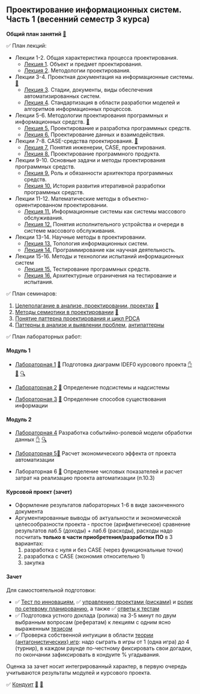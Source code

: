 ## Проектирование информационных систем. Часть 1 (весенний семестр 3 курса)

**Общий план занятий** [👣](https://github.com/stankin/design-part-1/wiki)

✅ План лекций:
* Лекции 1-2. Общая характеристика процесса проектирования.
   * [Лекция 1](https://github.com/stankin/design-part-1/wiki/lecture01). Объект и предмет проектирования.
   * [Лекция 2](https://github.com/stankin/design-part-1/wiki/lecture02). Методологии проектирования. 
* Лекции 3-4. Проектная документация на информационные системы. 
[👣](https://okoff.github.io/oop/%D0%9B%D0%B5%D0%BA%D1%86%D0%B8%D0%B8/%D0%9B%D0%B5%D0%BA%D1%86%D0%B8%D0%B8%203-4%2018.09.2018%20%D0%9F%D1%80%D0%BE%D0%B5%D0%BA%D1%82%D0%BD%D0%B0%D1%8F%20%D0%B4%D0%BE%D0%BA%D1%83%D0%BC%D0%B5%D0%BD%D1%82%D0%B0%D1%86%D0%B8%D1%8F%20%D0%BD%D0%B0%20%D0%90%D0%A1.pdf) 
    * [Лекция 3](https://github.com/stankin/design-part-1/wiki/lecture03). Стадии, документы, виды обеспечения автоматизированных систем. 
    * [Лекция 4](https://github.com/stankin/design-part-1/wiki/lecture04). Стандартизация в области разработки моделей и алгоритмов информационных процессов.
* Лекции 5-6. Методологии проектирования программных и информационных средств.
[👣](https://okoff.github.io/oop/%D0%9B%D0%B5%D0%BA%D1%86%D0%B8%D0%B8/%D0%9B%D0%B5%D0%BA%D1%86%D0%B8%D0%B8%205-6%2002.10.2018%20%D0%9C%D0%B5%D1%82%D0%BE%D0%B4%D0%BE%D0%BB%D0%BE%D0%B3%D0%B8%D0%B8%20%D0%BF%D1%80%D0%BE%D0%B5%D0%BA%D1%82%D0%B8%D1%80%D0%BE%D0%B2%D0%B0%D0%BD%D0%B8%D1%8F%20%D0%98%D0%A1.pdf)
  * [Лекция 5.](https://github.com/stankin/design-part-1/wiki/lecture05) Проектирование и разработка программных средств.
  * [Лекция 6.](https://github.com/stankin/design-part-1/wiki/lecture06) Проектирование данных и взаимодействия. 
* Лекции 7-8. CASE-средства проектирования. [👣](https://okoff.github.io/oop/%D0%9B%D0%B5%D0%BA%D1%86%D0%B8%D0%B8/%D0%9B%D0%B5%D0%BA%D1%86%D0%B8%D0%B8%207-8%2016.10.2018%20CASE-%D1%81%D1%80%D0%B5%D0%B4%D1%81%D1%82%D0%B2%D0%B0%20%D0%BF%D1%80%D0%BE%D0%B5%D0%BA%D1%82%D0%B8%D1%80%D0%BE%D0%B2%D0%B0%D0%BD%D0%B8%D1%8F%20%D0%98%D0%A1.pdf)
  * [Лекция 7.](https://github.com/stankin/design-part-1/wiki/lecture07) Понятия инженерии, CASE, проектирования.
  * [Лекция 8.](https://github.com/stankin/design-part-1/wiki/lecture08) Проектирование программного продукта.
* Лекции 9-10. Основные задачи и методы проектирования программных средств.
    * [Лекция 9.](https://github.com/stankin/design-part-1/wiki/lecture09) Роль и обязанности архитектора программных средств.
    * [Лекция 10.](https://github.com/stankin/design-part-1/wiki/lecture10) История развития итеративной разработки программных средств.
* Лекции 11-12. Математические методы в объектно-ориентированном проектировании.  
    * [Лекция 11.](https://github.com/stankin/design-part-1/wiki/lecture11) Информационные системы как системы массового обслуживания.
    * [Лекция 12.](https://github.com/stankin/design-part-1/wiki/lecture12) Понятия исполнительного устройства и очереди в системе массового обслуживания.
* Лекции 13-14. Научные методы в проектировании.
    * [Лекция 13.](https://github.com/stankin/design-part-1/wiki/lecture13) Топология информационных систем.
    * [Лекция 14.](https://github.com/stankin/design-part-1/wiki/lecture14) Программирование как научная деятельность. 
* Лекции 15-16. Методы и технологии испытаний информационных систем
    * [Лекция 15.](https://github.com/stankin/design-part-1/wiki/lecture15) Тестирование программных средств. 
    * [Лекция 16.](https://github.com/stankin/design-part-1/wiki/lecture16) Архитектурные ограничения на тестирование и испытания.

✅ План семинаров:
1. [Целеполагание в анализе, проектировании, проектах](https://github.com/stankin/design-part-1/wiki/sem1) [📃](https://edu.stankin.ru/mod/assign/view.php?id=360583)
2. [Методы семиотики в проектировании](https://github.com/stankin/design-part-1/wiki/sem2) [📃](https://edu.stankin.ru/mod/assign/view.php?id=360585)
3. [Понятие паттерна проектирования и цикл PDCA](https://github.com/stankin/design-part-2/wiki/sem2)
4. [Паттерны в анализе и выявлении проблем](https://github.com/stankin/design-part-2/wiki/sem3), [антипаттерны](https://github.com/stankin/design-part-2/wiki/sem4)

✅ План лабораторных работ:

#### Модуль 1

* [Лабораторная 1](https://github.com/stankin/design-part-2/wiki/LR-1)
[👣](https://github.com/stankin/design-1/wiki/lab-1) Подготовка диаграмм IDEF0 курсового проекта
[✋](https://github.com/MilenaShermatova/MilenaShermatova.github.io/wiki/%D0%9A%D1%83%D1%80%D1%81%D0%BE%D0%B2%D0%BE%D0%B9-%D0%BF%D1%80%D0%BE%D0%B5%D0%BA%D1%82)
[📁](https://okoff.github.io/oop/Template%202023.rsf)
[🔍](https://okoff.github.io//oop/Template%202023.rsf.html)

* [Лабораторная 2](https://github.com/stankin/design-part-1/wiki/lab2) 
[👣](https://github.com/stankin/design-1/wiki/lab-2) Определение подсистемы и надсистемы

* [Лабораторная 3](https://github.com/stankin/design-part-1/wiki/lab3)
[👣](https://github.com/stankin/design-1/wiki/lab-3) Определение способов существования информации

#### Модуль 2

* [Лабораторная 4](https://github.com/stankin/design-part-1/wiki/lab4-bpmn) 
Разработка событийно-ролевой модели обработки данных
[✋](https://github.com/stankin/design-part-2/wiki/lecture03)
[🔍](https://stormbpmn.com/app/diagram/5f266fd2-ec75-431a-b47b-a21ee9065a75)

* [Лабораторная 5](https://github.com/stankin/design-part-1/wiki/lab5-toc)[👣](https://github.com/stankin/design-part-2/wiki/cp-guide) Расчет экономического эффекта от проекта автоматизации

* Лабораторная 6
[👣](https://github.com/stankin/design-part-2/wiki/cp-guide) Определение числовых показателей и расчет затрат на реализацию проекта автоматизации (п.10.3)

#### Курсовой проект (зачет)

* Оформление результатов лабораторных 1-6 в виде законченного документа
* Аргументированные выводы об актуальности и экономической целесообразности проекта - простое (арифметическое) сравнение результатов лаб.5 (доходы) + лаб.6 (расходы), расходы надо посчитать <b>только в части приобретения/разработки ПО</b> в 3 вариантах:
  1. разработка с нуля и без CASE (через функциональные точки)
  2. разработка с CASE (экономия относительно 1)
  3. закупка

#### Зачет

Для самостоятельной подготовки:

* ✅ [Тест по инновациям](https://okoff.github.io/oop/%D0%A2%D0%B5%D1%81%D1%82%20%D0%B8%D0%BD%D0%BD%D0%BE%D0%B2%D0%B0%D1%86%D0%B8%D0%B8.pdf), ✅ [управлению проектами (рисками)](https://okoff.github.io/oop/%D0%A2%D0%B5%D1%81%D1%82%20%D1%83%D0%BF%D1%80%D0%B0%D0%B2%D0%BB%D0%B5%D0%BD%D0%B8%D0%B5%20%D0%BF%D1%80%D0%BE%D0%B5%D0%BA%D1%82%D0%B0%D0%BC%D0%B8.pdf) и [ролик по сетевому планированию](https://www.youtube.com/watch?v=xDp6xKOVJYE), а также ✅ [ответы к тестам](https://okoff.github.io/oop/%D0%9E%D1%82%D0%B2%D0%B5%D1%82%D1%8B%20%D0%BF%D1%80%D0%BE%D0%B5%D0%BA%D1%82%D1%8B%20%D0%B8%20%D0%B8%D0%BD%D0%BD%D0%BE%D0%B2%D0%B0%D1%86%D0%B8%D0%B8.pdf)
*  ✅ Подготовка устного доклада (ролика) на 3-5 минут по двум выбранным вопросам (рефератам) к лекциям с одним ясно выраженным [тезисом](https://ru.wikipedia.org/wiki/%D0%A2%D0%B5%D0%B7%D0%B8%D1%81_(%D0%BB%D0%BE%D0%B3%D0%B8%D0%BA%D0%B0))
*  ✅ Проверка собственной интуиции в области [теории (антагонистических) игр](https://notdotteam.github.io/trust/): надо сыграть в игры от 1 (одна игра) до 4 (турнир), в каждом раунде по-честному фиксировать свои догадки, по окончании зафиксировать в кондуите % угадывания.

Оценка за зачет носит интегрированный характер, в первую очередь учитываются результаты модулей и курсового проекта.

✅ [Кондуит](https://docs.google.com/spreadsheets/d/1zxpSasUN94X0FpAj3xUZiz77TuOo71I1Xe3po_2b4q0/edit#gid=1451005473) [👣](https://docs.google.com/spreadsheets/d/1RzC8UGs5BOLfuqu_TrQMsynlbSCbhmbmH8lqjVV-p3M/edit?usp=sharing) 
[👣](https://docs.google.com/spreadsheets/d/16g3jpRQDN3BdTuhRHKCbeM7tw3x-G1Yr0rigUGDBti4/edit#gid=1451005473)
